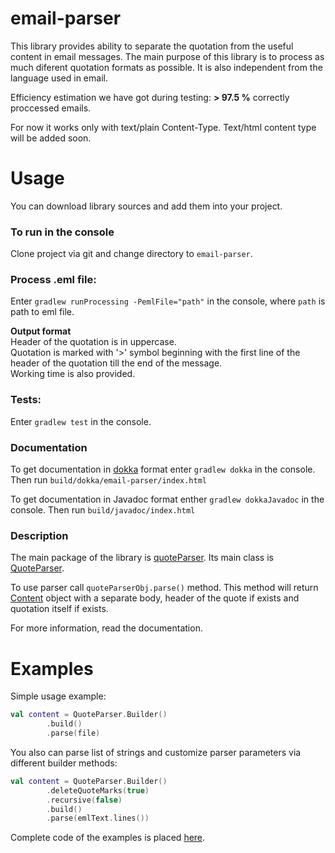 # email-parser
This library provides ability to separate the quotation from the useful content in email messages. The main purpose of this library is to process as much diferent quotation formats as possible. It is also independent from the language used in email.

Efficiency estimation we have got during testing: **> 97.5 %** correctly proccessed emails.

For now it works only with text/plain Content-Type. Text/html content type will be added soon.

# Usage
You can download library sources and add them into your project.

### To run in the console
Clone project via git and change directory to `email-parser`.

### Process .eml file:
Enter `gradlew runProcessing -PemlFile="path"` in the console, where `path` is path to eml file.

**Output format**        
Header of the quotation is in uppercase.         
Quotation is marked with '>' symbol beginning with the first line of the header of the quotation till the end of the message.          
Working time is also provided.            

### Tests:
Enter `gradlew test` in the console.

### Documentation
To get documentation in [dokka](https://github.com/Kotlin/dokka) format enter `gradlew dokka` in the console. Then run `build/dokka/email-parser/index.html`

To get documentation in Javadoc format enther `gradlew dokkaJavadoc` in the console. Then run `build/javadoc/index.html`

### Description
The main package of the library is [quoteParser](src/main/kotlin/quoteParser). Its main class is [QuoteParser](src/main/kotlin/quoteParser/QuoteParser.kt#L63). 

To use parser call `quoteParserObj.parse()` method. This method will return [Content](src/main/kotlin/quoteParser/Content.kt) object with a separate body, header of the quote if exists and quotation itself if exists.

For more information, read the documentation.

# Examples
Simple usage example:
```kotlin
val content = QuoteParser.Builder()
        .build()
        .parse(file)
```
You also can parse list of strings and customize parser parameters via different builder methods:
```kotlin
val content = QuoteParser.Builder()
        .deleteQuoteMarks(true)
        .recursive(false)
        .build()
        .parse(emlText.lines())
```
Complete code of the examples is placed [here](src/main/kotlin/examples).
